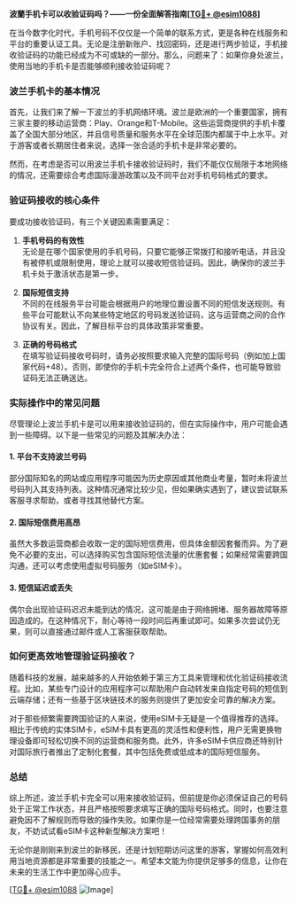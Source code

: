 **波蘭手机卡可以收验证码吗？——一份全面解答指南[[TG💪+ @esim1088](https://t.me/s/esim1088)]**

在当今数字化时代，手机号码不仅仅是一个简单的联系方式，更是各种在线服务和平台的重要认证工具。无论是注册新账户、找回密码，还是进行两步验证，手机接收验证码的功能已经成为不可或缺的一部分。那么，问题来了：如果你身处波兰，使用当地的手机卡是否能够顺利接收验证码呢？

### 波兰手机卡的基本情况

首先，让我们来了解一下波兰的手机网络环境。波兰是欧洲的一个重要国家，拥有三家主要的移动运营商：Play、Orange和T-Mobile。这些运营商提供的手机卡覆盖了全国大部分地区，并且信号质量和服务水平在全球范围内都属于中上水平。对于游客或者长期居住者来说，选择一张合适的手机卡是非常必要的。

然而，在考虑是否可以用波兰手机卡接收验证码时，我们不能仅仅局限于本地网络的情况，还需要综合考虑国际漫游政策以及不同平台对手机号码格式的要求。

### 验证码接收的核心条件

要成功接收验证码，有三个关键因素需要满足：

1. **手机号码的有效性**  
   无论是在哪个国家使用的手机号码，只要它能够正常拨打和接听电话，并且没有被停机或限制使用，理论上就可以接收短信验证码。因此，确保你的波兰手机卡处于激活状态是第一步。

2. **国际短信支持**  
   不同的在线服务平台可能会根据用户的地理位置设置不同的短信发送规则。有些平台可能默认不向某些特定地区的号码发送验证码，这与运营商之间的合作协议有关。因此，了解目标平台的具体政策非常重要。

3. **正确的号码格式**  
   在填写验证码接收号码时，请务必按照要求输入完整的国际号码（例如加上国家代码+48）。否则，即使你的手机卡完全符合上述两个条件，也可能导致验证码无法正确送达。

### 实际操作中的常见问题

尽管理论上波兰手机卡是可以用来接收验证码的，但在实际操作中，用户可能会遇到一些障碍。以下是一些常见的问题及其解决办法：

#### 1. 平台不支持波兰号码
部分国际知名的网站或应用程序可能因为历史原因或其他商业考量，暂时未将波兰号码列入其支持列表。这种情况通常比较少见，但如果确实遇到了，建议尝试联系客服寻求帮助，或者寻找其他替代方案。

#### 2. 国际短信费用高昂
虽然大多数运营商都会收取一定的国际短信费用，但具体金额因套餐而异。为了避免不必要的支出，可以选择购买包含国际短信流量的优惠套餐；如果经常需要跨国沟通，还可以考虑使用虚拟号码服务（如eSIM卡）。

#### 3. 短信延迟或丢失
偶尔会出现验证码迟迟未能到达的情况，这可能是由于网络拥堵、服务器故障等原因造成的。在这种情况下，耐心等待一段时间后再重试即可。如果多次尝试仍无果，则可以直接通过邮件或人工客服获取帮助。

### 如何更高效地管理验证码接收？

随着科技的发展，越来越多的人开始依赖于第三方工具来管理和优化验证码接收流程。比如，某些专门设计的应用程序可以帮助用户自动转发来自指定号码的短信到云端存储；还有一些基于区块链技术的服务则提供了更加安全可靠的解决方案。

对于那些频繁需要跨国验证的人来说，使用eSIM卡无疑是一个值得推荐的选择。相比于传统的实体SIM卡，eSIM卡具有更高的灵活性和便利性，用户无需更换物理设备即可轻松切换不同的运营商和服务商。此外，许多eSIM卡供应商还特别针对国际旅行者推出了定制化套餐，其中包括免费或低成本的国际短信服务。

### 总结

综上所述，波兰手机卡完全可以用来接收验证码，但前提是你必须保证自己的号码处于正常工作状态，并且严格按照要求填写正确的国际号码格式。同时，也要注意避免因不了解规则而导致的操作失败。如果你是一位经常需要处理跨国事务的朋友，不妨试试看eSIM卡这种新型解决方案吧！

无论你是刚刚来到波兰的新移民，还是计划短期访问这里的游客，掌握如何高效利用当地资源都是非常重要的技能之一。希望本文能为你提供足够多的信息，让你在未来的生活工作中更加得心应手。

[[TG💪+ @esim1088](https://t.me/s/esim1088) ![Image](https://i.postimg.cc/4NQfJmqS/Snipaste-2025-05-13-00-14-12.png)]